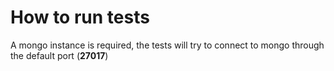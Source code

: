 # How to run tests
A mongo instance is required, the tests will try to connect to mongo through the default port (**27017**)
